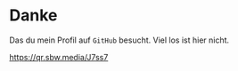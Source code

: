 # Danke #
Das du mein Profil auf `GitHub` besucht. Viel los ist hier nicht.

<!---
kingma-sbw/kingma-sbw is a ✨ special ✨ repository because its `README.md` (this file) appears on your GitHub profile.
You can click the Preview link to take a look at your changes.
--->

https://qr.sbw.media/J7ss7
